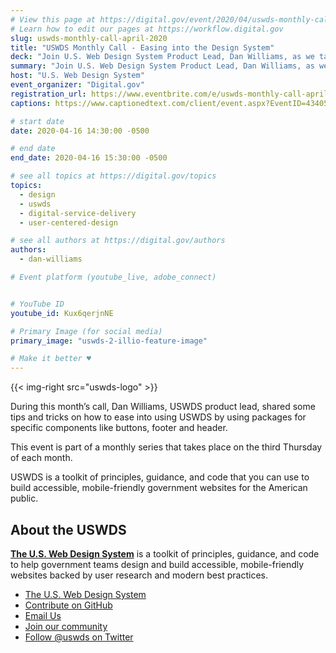 ```yaml
---
# View this page at https://digital.gov/event/2020/04/uswds-monthly-call-april-2020
# Learn how to edit our pages at https://workflow.digital.gov
slug: uswds-monthly-call-april-2020
title: "USWDS Monthly Call - Easing into the Design System"
deck: "Join U.S. Web Design System Product Lead, Dan Williams, as we talk about the design system and answer your questions."
summary: "Join U.S. Web Design System Product Lead, Dan Williams, as we talk about the design system and answer your questions."
host: "U.S. Web Design System"
event_organizer: "Digital.gov"
registration_url: https://www.eventbrite.com/e/uswds-monthly-call-april-2020-registration-94003638413
captions: https://www.captionedtext.com/client/event.aspx?EventID=4340559&CustomerID=321

# start date
date: 2020-04-16 14:30:00 -0500

# end date
end_date: 2020-04-16 15:30:00 -0500

# see all topics at https://digital.gov/topics
topics:
  - design
  - uswds
  - digital-service-delivery
  - user-centered-design

# see all authors at https://digital.gov/authors
authors:
  - dan-williams

# Event platform (youtube_live, adobe_connect)


# YouTube ID
youtube_id: Kux6qerjnNE

# Primary Image (for social media)
primary_image: "uswds-2-illio-feature-image"

# Make it better ♥
---
```


{{< img-right src="uswds-logo" >}}

During this month’s call, Dan Williams, USWDS product lead, shared some tips and tricks on how to ease into using USWDS by using packages for specific components like buttons, footer and header.

This event is part of a monthly series that takes place on the third Thursday of each month.

USWDS is a toolkit of principles, guidance, and code that you can use to build accessible, mobile-friendly government websites for the American public.

## About the USWDS
[**The U.S. Web Design System**](https://designsystem.digital.gov/) is a toolkit of principles, guidance, and code to help government teams design and build accessible, mobile-friendly websites backed by user research and modern best practices.

- [The U.S. Web Design System](https://designsystem.digital.gov/)
- [Contribute on GitHub](https://github.com/uswds/uswds/issues)
- [Email Us](mailto:uswds@support.digitalgov.gov)
- [Join our community](https://digital.gov/communities/uswds/)
- [Follow @uswds on Twitter](https://twitter.com/uswds)
